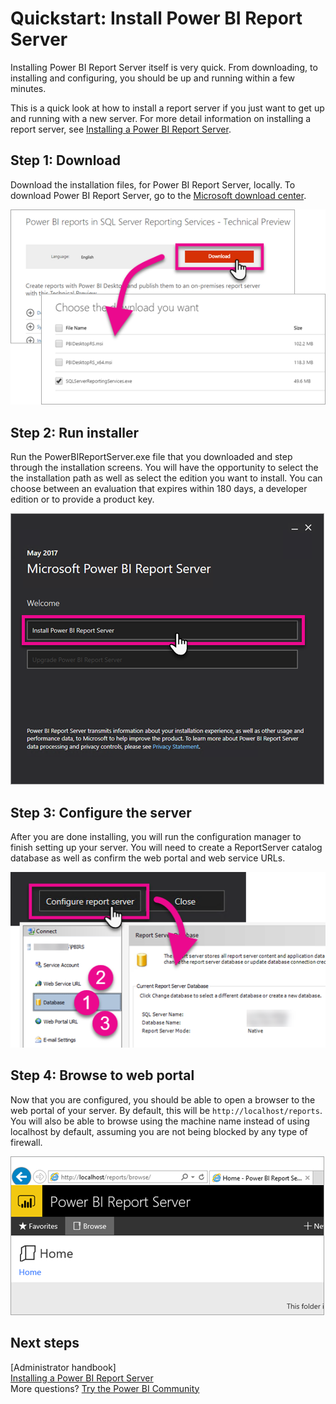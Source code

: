 <properties
   pageTitle="Quickstart: Install Power BI Report Server"
   description="Installing Power BI Reports Server itself is very quick. From downloading, to installing and configuring, you should be up and running within a few minutes."
   services="powerbi"
   documentationCenter=""
   authors="guyinacube"
   manager="erikre"
   backup=""
   editor=""
   tags=""
   qualityFocus="no"
   qualityDate=""/>

<tags
   ms.service="powerbi"
   ms.devlang="NA"
   ms.topic="article"
   ms.tgt_pltfrm="NA"
   ms.workload="powerbi"
   ms.date="05/09/2017"
   ms.author="asaxton"/>
# Quickstart: Install Power BI Report Server

Installing Power BI Report Server itself is very quick. From downloading, to installing and configuring, you should be up and running within a few minutes.

This is a quick look at how to install a report server if you just want to get up and running with a new server. For more detail information on installing a report server, see [Installing a Power BI Report Server](reportserver-install-report-server.md).

## Step 1: Download

Download the installation files, for Power BI Report Server, locally. To download Power BI Report Server, go to the [Microsoft download center](https://go.microsoft.com/fwlink/?linkid=839351).

![Download Power BI Report Server](media/reportserver-quickstart-install-report-server/download-pbireportserver.png)

## Step 2: Run installer

Run the PowerBIReportServer.exe file that you downloaded and step through the installation screens. You will have the opportunity to select the the installation path as well as select the edition you want to install. You can choose between an evaluation that expires within 180 days, a developer edition or to provide a product key.

![Install Power BI Report Server](media/reportserver-quickstart-install-report-server/pbireportserver-install.png)

## Step 3: Configure the server

After you are done installing, you will run the configuration manager to finish setting up your server. You will need to create a ReportServer catalog database as well as confirm the web portal and web service URLs.

![Configure Power BI Report Server](media/reportserver-quickstart-install-report-server/pbireportserver-configure.png)

## Step 4: Browse to web portal

Now that you are configured, you should be able to open a browser to the web portal of your server. By default, this will be `http://localhost/reports`. You will also be able to browse using the machine name instead of using localhost by default, assuming you are not being blocked by any type of firewall.

![Power BI Report Server web portal](media/reportserver-quickstart-install-report-server/web-portal.png)

## Next steps

[Administrator handbook]  
[Installing a Power BI Report Server](reportserver-install-report-server.md)  
More questions? [Try the Power BI Community](http://community.powerbi.com/)